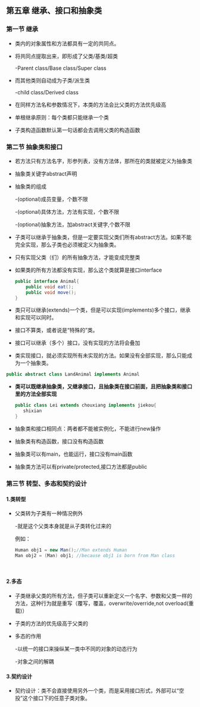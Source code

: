 ## 第五章 继承、接口和抽象类

### 第一节 继承

- 类内的对象属性和方法都具有一定的共同点。

- 将共同点提取出来，即形成了父类/基类/超类

  -Parent class/Base class/Super class

- 而其他类则自动成为子类/派生类

  -child class/Derived class

- 在同样方法名和参数情况下，本类的方法会比父类的方法优先级高

- 单根继承原则：每个类都只能继承一个类

- 子类构造函数默认第一句话都会去调用父类的构造函数

### 第二节 抽象类和接口

- 若方法只有方法名字，形参列表，没有方法体，那所在的类就被定义为抽象类

- 抽象类关键字abstract声明

- 抽象类的组成

  -(optional)成员变量，个数不限

  -(optional)具体方法，方法有实现，个数不限

  -(optional)抽象方法，加abstract关键字,个数不限

- 子类可以继承于抽象类，但是一定要实现父类们所有abstract方法。如果不能完全实现，那么子类也必须被定义为抽象类。

- 只有实现父类（们）的所有抽象方法，才能变成完整类

- 如果类的所有方法都没有实现，那么这个类就算是接口interface

  ```java
  public interface Animal{
      public void eat();
      public void move();
  }
  ```

- 类只可以继承(extends)一个类，但是可以实现(implements)多个接口，继承和实现可以同时。

- 接口不算类，或者说是“特殊的”类。

- 接口可以继承（多个）接口，没有实现的方法将会叠加

- 类实现接口，就必须实现所有未实现的方法。如果没有全部实现，那么只能成为一个抽象类。

```java
public abstract class LandAnimal implements Animal
```

- **类可以既继承抽象类，又继承接口，且抽象类在接口前面，且把抽象类和接口里的方法全部实现**

  ```java
  public class Lei extends chouxiang implements jiekou{
     shixian
  }
  ```

- 抽象类和接口相同点：两者都不能被实例化，不能进行new操作

- 抽象类有构造函数，接口没有构造函数

- 抽象类可以有main，也能运行，接口没有main函数

- 抽象类方法可以有private/protected,接口方法都是public

### 第三节 转型、多态和契约设计

#### 1.类转型

- 父类转为子类有一种情况例外

  -就是这个父类本身就是从子类转化过来的

  例如：

  ```java
  Human obj1 = new Man();//Man extends Human
  Man obj2 = (Man) obj1; //because obj1 is born from Man class
  ```

  ​

#### 2.多态

- 子类继承父类的所有方法，但子类可以重新定义一个名字、参数和父类一样的方法，这种行为就是重写（覆写，覆盖，overwrite/override,not overload(重载)）

- 子类的方法的优先级高于父类的

- 多态的作用

  -以统一的接口来操纵某一类中不同的对象的动态行为

  -对象之间的解耦

#### 3.契约设计

- 契约设计：类不会直接使用另外一个类，而是采用接口形式，外部可以“空投”这个接口下的任意子类对象。

